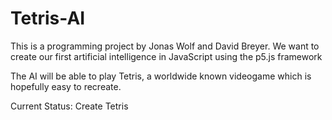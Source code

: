 # Tetris-AI

This is a programming project by Jonas Wolf and David Breyer.
We want to create our first artificial intelligence in JavaScript using the p5.js framework

The AI will be able to play Tetris, a worldwide known videogame which is hopefully easy to recreate.

Current Status: Create Tetris

